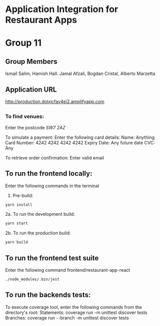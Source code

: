 # Application Integration for Restaurant Apps
# Group 11
## Group Members
Ismail Salim, Hamish Hall. Jamal Afzali, Bogdan Cristal, Alberto Marzetta

## Application URL
http://production.dolxjcfav4ei2.amplifyapp.com

## 
### To find venues:
Enter the postcode *SW7 2AZ*


To simulate a payment:
Enter the following card details:
Name: Anything
Card Number: 4242 4242 4242 4242
Expiry Date: Any future date
CVC: Any

To retrieve order confirmation:
Enter valid email

## To run the frontend locally:
Enter the following commands in the terminal

1. Pre-build: 
```bash
yarn install
```

2a. To run the development build:
```bash
yarn start
```

2b. To run the production build:
```bash
yarn build
```

## To run the frontend test suite
Enter the following command frontend/restaurant-app-react
```bash
./node_modules/.bin/jest
```

## To run the backends tests:
To execute coverage tool, enter the following commands from the directory's root:
Statements: coverage run -m unittest discover tests
Branches: coverage run --branch -m unittest discover tests
